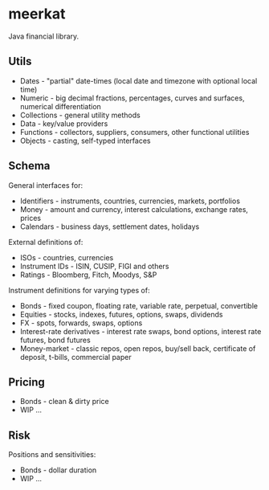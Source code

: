 # meerkat
Java financial library.

## Utils

* Dates - "partial" date-times (local date and timezone with optional local time)
* Numeric - big decimal fractions, percentages, curves and surfaces, numerical differentiation
* Collections - general utility methods
* Data - key/value providers
* Functions - collectors, suppliers, consumers, other functional utilities
* Objects - casting, self-typed interfaces

## Schema

General interfaces for:
* Identifiers - instruments, countries, currencies, markets, portfolios
* Money - amount and currency, interest calculations, exchange rates, prices
* Calendars - business days, settlement dates, holidays

External definitions of:
* ISOs - countries, currencies
* Instrument IDs - ISIN, CUSIP, FIGI and others
* Ratings - Bloomberg, Fitch, Moodys, S&P

Instrument definitions for varying types of:
* Bonds - fixed coupon, floating rate, variable rate, perpetual, convertible
* Equities - stocks, indexes, futures, options, swaps, dividends 
* FX - spots, forwards, swaps, options
* Interest-rate derivatives - interest rate swaps, bond options, interest rate futures, bond futures
* Money-market - classic repos, open repos, buy/sell back, certificate of deposit, t-bills, commercial paper

## Pricing

* Bonds - clean & dirty price
* WIP ...

## Risk

Positions and sensitivities:

* Bonds - dollar duration
* WIP ...
